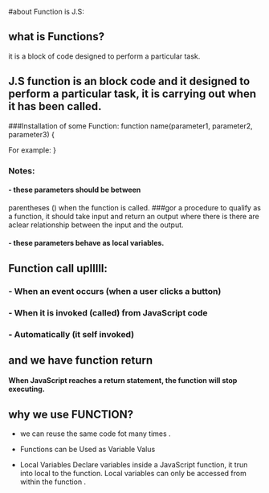 #about  Function is J.S:

## what is Functions?

 it is a block of code designed to perform a particular task.

## J.S function is an block  code and it designed to perform a particular task, it is carrying out when it has been called.

###Installation of some 
Function:
function name(parameter1, 
parameter2, parameter3) {
 
For example: 
}
### Notes:
#### - these parameters should be between 
parentheses () when the function is called. 
###gor a procedure to qualify as a function, it should take input and return an output where there is there are aclear relationship between the input and the output. 
#### -  these parameters behave as local variables.

## Function call uplllll:
### - When an event occurs (when a user clicks a button)

### - When it is invoked (called) from JavaScript code
### - Automatically (it self invoked)

## and we have function return
#### When JavaScript reaches a return statement, the function will stop executing.

## why we use FUNCTION?
- we can reuse the same code fot many
 times .

- Functions can be  Used as Variable Valus

- Local Variables
Declare variables inside a JavaScript function, it trun into local to the function.
Local variables can only be accessed from within the function .

